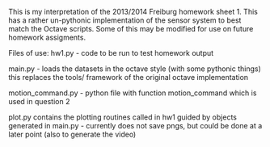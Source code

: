 This is my interpretation of the 2013/2014 Freiburg homework sheet 1.
This has a rather un-pythonic implementation of the sensor system to 
best match the Octave scripts.  Some of this may be modified for
use on future homework assigments.

Files of use:
hw1.py - code to be run to test homework output

main.py - loads the datasets in the octave style (with some pythonic things)
  this replaces the tools/ framework of the original octave implementation

motion_command.py - python file with function motion_command
  which is used in question 2
  
plot.py contains the plotting routines called in hw1 guided by objects
  generated in main.py - currently does not save pngs, but could be done
  at a later point (also to generate the video)
